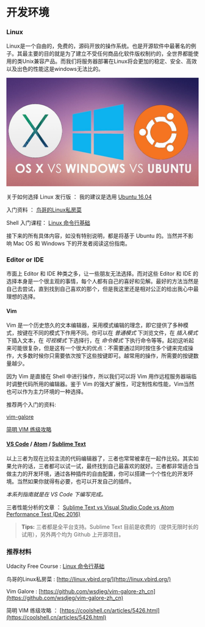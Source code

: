 # 开发环境

### Linux

Linux是一个自由的，免费的，源码开放的操作系统。也是开源软件中最著名的例子。其最主要的目的就是为了建立不受任何商品化软件版权制约的，全世界都能使用的类Unix兼容产品。而我们将服务器部署在Linux将会更加的稳定、安全、高效以及出色的性能这是windows无法比的。

![Linux](../../../res/img/linux.jpg)

关于如何选择 Linux 发行版 ： 我的建议是选用 [Ubuntu 16.04](http://www.ubuntu.org.cn/download/desktop)

入门资料 ： [鸟哥的Linux私房菜](http://linux.vbird.org/)

Shell 入门课程： [Linux 命令行基础](https://cn.udacity.com/course/linux-command-line-basics--ud595)

接下来的所有具体内容，如没有特别说明，都是将基于 Ubuntu 的。当然并不影响 Mac OS 和 Windows 下的开发者阅读这份指南。

### Editor or IDE

市面上 Editor 和 IDE 种类之多，让一些朋友无法选择。而对这些 Editor 和 IDE 的选择本身是一个很主观的事情，每个人都有自己的喜好和见解。最好的方法当然是自己去尝试，直到找到自己喜欢的那个，但是我这里还是相对公正的给出我心中最理想的选择。

#### Vim

Vim 是一个历史悠久的文本编辑器，采用模式编辑的理念，即它提供了多种模式，按键在不同的模式下作用不同。你可以在 *普通模式* 下浏览文件，在 *插入模式* 下插入文本，在 *可视模式* 下选择行，在 *命令模式* 下执行命令等等。起初这听起来可能很复杂，但是这有一个很大的优点：不需要通过同时按住多个键来完成操作，大多数时候你只需要依次按下这些按键即可。越常用的操作，所需要的按键数量越少。

因为 Vim 是直接在 Shell 中进行操作，所以我们可以将 Vim 用作远程服务器端临时调整代码所用的编辑器。鉴于 Vim 的强大扩展性，可定制性和性能，Vim当然也可以作为主力环境的一种选择。

推荐两个入门的资料:

[vim-galore](https://github.com/wsdjeg/vim-galore-zh_cn)

[简明 VIM 练级攻略](https://coolshell.cn/articles/5426.html)

#### [VS Code](https://code.visualstudio.com/) / [Atom](https://atom.io/) / [Sublime Text](http://www.sublimetext.com/)

以上三者为现在比较主流的代码编辑器了，三者也常常被拿在一起作比较。其实如果允许的话，三者都可以试一试，最终找到自己最喜欢的就好。三者都非常适合当做主力的开发环境，通过各种插件的自由配置，你可以搭建一个个性化的开发环境。当然如果你就得有必要，也可以开发自己的插件。


*本系列指南就是在 VS Code 下编写完成。*


三者性能分析的文章 ： [Sublime Text vs Visual Studio Code vs Atom Performance Test (Dec 2016)](https://blog.xinhong.me/post/sublime-text-vs-vscode-vs-atom-performance-dec-2016/)

> **Tips:** 三者都是全平台支持。Sublime Text 目前是收费的（提供无限时长的试用），另外两个均为 Github 上开源项目。

### 推荐材料

Udacity Free Course : [Linux 命令行基础](https://cn.udacity.com/course/linux-command-line-basics--ud595)

鸟哥的Linux私房菜 : [http://linux.vbird.org/](http://linux.vbird.org/)

Vim Galore : [https://github.com/wsdjeg/vim-galore-zh_cn](https://github.com/wsdjeg/vim-galore-zh_cn)

简明 VIM 练级攻略 ： [https://coolshell.cn/articles/5426.html](https://coolshell.cn/articles/5426.html)